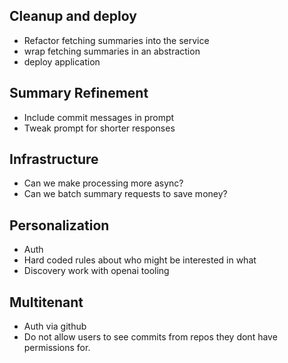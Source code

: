 ## Cleanup and deploy

- Refactor fetching summaries into the service
- wrap fetching summaries in an abstraction
- deploy application

## Summary Refinement

- Include commit messages in prompt
- Tweak prompt for shorter responses

## Infrastructure

- Can we make processing more async?
- Can we batch summary requests to save money?

## Personalization

- Auth
- Hard coded rules about who might be interested in what
- Discovery work with openai tooling

## Multitenant

- Auth via github
- Do not allow users to see commits from repos they dont have permissions for.
